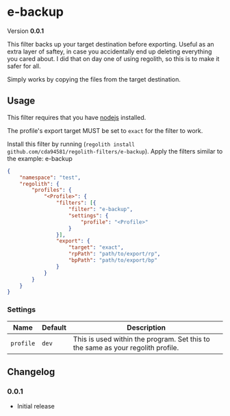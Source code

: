 # e-backup
Version **0.0.1**

This filter backs up your target destination before exporting. Useful as an extra layer of saftey, in case you accidentally end up deleting everything you cared about. I did that on day one of using regolith, so this is to make it safer for all.

Simply works by copying the files from the target destination.

## Usage
This filter requires that you have [nodejs](https://nodejs.org/en/) installed.

The profile's export target MUST be set to `exact` for the filter to work.

Install this filter by running (`regolith install github.com/cda94581/regolith-filters/e-backup`). Apply the filters similar to the example:
e-backup
```json
{
	"namespace": "test",
	"regolith": {
		"profiles": {
			"<Profile>": {
				"filters": [{
					"filter": "e-backup",
					"settings": {
						"profile": "<Profile>"
					}
				}],
				"export": {
					"target": "exact",
					"rpPath": "path/to/export/rp",
					"bpPath": "path/to/export/bp"
				}
			}
		}
	}
}
```

### Settings

Name | Default | Description
---- | ------- | -----------
`profile` | `dev` | This is used within the program. Set this to the same as your regolith profile.

## Changelog
### 0.0.1
- Initial release